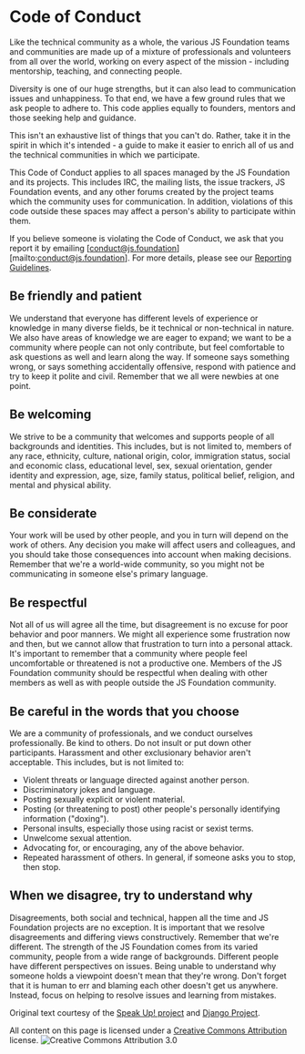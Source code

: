 # Code of Conduct

Like the technical community as a whole, the various JS Foundation teams and
communities are made up of a mixture of professionals and volunteers from all
over the world, working on every aspect of the mission - including mentorship,
teaching, and connecting people.

Diversity is one of our huge strengths, but it can also lead to communication
issues and unhappiness. To that end, we have a few ground rules that we ask
people to adhere to. This code applies equally to founders, mentors and those
seeking help and guidance.

This isn't an exhaustive list of things that you can't do. Rather, take it in
the spirit in which it's intended - a guide to make it easier to enrich all of
us and the technical communities in which we participate.

This Code of Conduct applies to all spaces managed by the JS Foundation and its
projects. This includes IRC, the mailing lists, the issue trackers, JS
Foundation events, and any other forums created by the project teams which the
community uses for communication. In addition, violations of this code outside
these spaces may affect a person's ability to participate within them.

If you believe someone is violating the Code of Conduct, we ask that you report
it by emailing [conduct@js.foundation][mailto:conduct@js.foundation]. For more
details, please see our [Reporting Guidelines](https://js.foundation/community/code-of-conduct/reporting).

## Be friendly and patient

We understand that everyone has different levels of experience or knowledge in
many diverse fields, be it technical or non-technical in nature. We also have
areas of knowledge we are eager to expand; we want to be a community where
people can not only contribute, but feel comfortable to ask questions as well
and learn along the way. If someone says something wrong, or says something
accidentally offensive, respond with patience and try to keep it polite and
civil. Remember that we all were newbies at one point.

## Be welcoming

We strive to be a community that welcomes and supports people of all
backgrounds and identities. This includes, but is not limited to, members of any
race, ethnicity, culture, national origin, color, immigration status, social and
economic class, educational level, sex, sexual orientation, gender identity and
expression, age, size, family status, political belief, religion, and mental
and physical ability.

## Be considerate

Your work will be used by other people, and you in turn will depend on the work
of others. Any decision you make will affect users and colleagues, and you
should take those consequences into account when making decisions. Remember
that we're a world-wide community, so you might not be communicating in someone
else's primary language.

## Be respectful

Not all of us will agree all the time, but disagreement is no excuse for poor
behavior and poor manners. We might all experience some frustration now and
then, but we cannot allow that frustration to turn into a personal attack. It's
 important to remember that a community where people feel uncomfortable or
 threatened is not a productive one. Members of the JS Foundation community
 should be respectful when dealing with other members as well as with people
 outside the JS Foundation community.

## Be careful in the words that you choose

We are a community of professionals, and we conduct ourselves professionally.
Be kind to others. Do not insult or put down other participants. Harassment and
other exclusionary behavior aren't acceptable. This includes, but is not
limited to:

* Violent threats or language directed against another person.
* Discriminatory jokes and language.
* Posting sexually explicit or violent material.
* Posting (or threatening to post) other people's personally identifying
  information ("doxing").
* Personal insults, especially those using racist or sexist terms.
* Unwelcome sexual attention.
* Advocating for, or encouraging, any of the above behavior.
* Repeated harassment of others. In general, if someone asks you to stop, then
  stop.

## When we disagree, try to understand why

Disagreements, both social and technical, happen all the time and JS Foundation
projects are no exception. It is important that we resolve disagreements and
differing views constructively. Remember that we're different. The strength of
the JS Foundation comes from its varied community, people from a wide range of
backgrounds. Different people have different perspectives on issues. Being
unable to understand why someone holds a viewpoint doesn't mean that they're
wrong. Don't forget that it is human to err and blaming each other doesn't get
us anywhere. Instead, focus on helping to resolve issues and learning from
mistakes.

Original text courtesy of the [Speak Up! project](https://web.archive.org/web/20141205224353/http://speakup.io:80/coc.html)
and [Django Project](https://www.djangoproject.com/conduct/).

All content on this page is licensed under a [Creative Commons Attribution](https://creativecommons.org/licenses/by/3.0/)
license. ![Creative Commons Attribution 3.0](https://licensebuttons.net/l/by/3.0/88x31.png)
